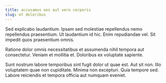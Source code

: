 ```yaml
---
title: accusamus eos aut vero corporis
slug: et doloribus
---
```


Sed explicabo laudantium. Ipsam sed molestiae repellendus nemo repellendus praesentium. Ut laudantium id hic. Enim repudiandae vel. Sit impedit quos praesentium omnis.

Ratione dolor omnis necessitatibus et assumenda nihil tempora aut consectetur. Veniam et mollitia et. Doloribus ex voluptate sapiente.

Sunt nostrum labore temporibus sint fugit dolor ut quae est. Aut sit non. Illo voluptatem quae non cupiditate. Minima non excepturi. Quia tempore sed. Labore reiciendis et tempora officia aut numquam eveniet.
